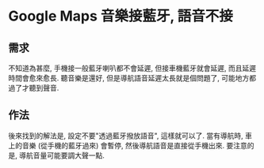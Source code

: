 # Google Maps 音樂接藍牙, 語音不接


## 需求

不知道為甚麼, 手機接一般藍牙喇叭都不會延遲, 但接車機藍牙就會延遲, 而且延遲時間會愈來愈長. 聽音樂是還好, 但是導航語音延遲太長就是個問題了, 可能地方都過了才聽到聲音.

## 作法

後來找到的解法是, 設定不要"透過藍牙撥放語音", 這樣就可以了. 當有導航時, 車上的音樂 (從手機的藍牙過來) 會暫停, 然後導航語音是直接從手機出來. 要注意的是, 導航音量可能要調大聲一點.

<a href="https://dennys.files.wordpress.com/2022/04/image-8.png"><img src="https://dennys.files.wordpress.com/2022/04/image-8.png?w=384" alt="" class="wp-image-530"/></a>

